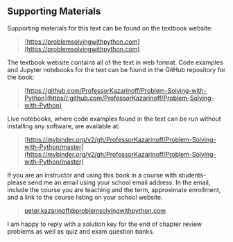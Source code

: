 
## Supporting Materials
Supporting materials for this text can be found on the textbook website:

 > [https://problemsolvingwithpython.com](https://problemsolvingwithpython.com)

The textbook website contains all of the text in web format. Code examples and Jupyter notebooks for the text can be found in the GitHub repository for the book:

 > [https://github.com/ProfessorKazarinoff/Problem-Solving-with-Python](https//:github.com/ProfessorKazarinoff/Problem-Solving-with-Python)

Live notebooks, where code examples found in the text can be run without installing any software, are available at:

 > [https://mybinder.org/v2/gh/ProfessorKazarinoff/Problem-Solving-with-Python/master](https://mybinder.org/v2/gh/ProfessorKazarinoff/Problem-Solving-with-Python/master)

If you are an instructor and using this book in a course with students- please send me an email using your school email address. In the email, include the course you are teaching and the term, approximate enrollment, and a link to the course listing on your school website.

 > peter.kazarinoff@problemsolvingwithpython.com

I am happy to reply with a solution key for the end of chapter review problems as well as quiz and exam question banks.



